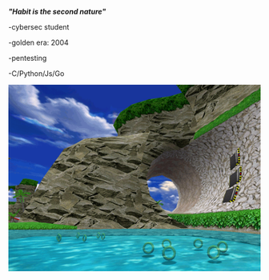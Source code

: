 ***"Habit is the second nature"***

-cybersec student 

-golden era: 2004

-pentesting

-C/Python/Js/Go

![dnb](sonic_adventure.gif)


